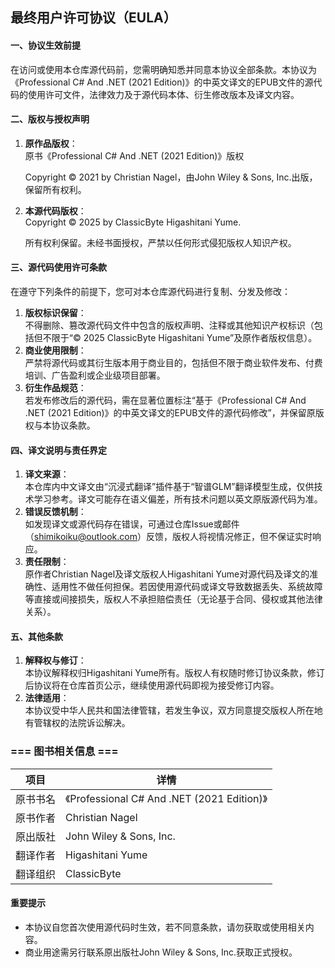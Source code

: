 
## **最终用户许可协议（EULA）**

#### **一、协议生效前提**  
在访问或使用本仓库源代码前，您需明确知悉并同意本协议全部条款。本协议为《Professional C# And .NET (2021 Edition)》的中英文译文的EPUB文件的源代码的使用许可文件，法律效力及于源代码本体、衍生修改版本及译文内容。  


#### **二、版权与授权声明**  

1. **原作品版权**：  
   原书《Professional C# And .NET (2021 Edition)》版权

   Copyright © 2021 by Christian Nagel，由John Wiley & Sons, Inc.出版，保留所有权利。  
2. **本源代码版权**：  
   Copyright © 2025 by ClassicByte Higashitani Yume. 
   
   所有权利保留。未经书面授权，严禁以任何形式侵犯版权人知识产权。  


#### **三、源代码使用许可条款**  
在遵守下列条件的前提下，您可对本仓库源代码进行复制、分发及修改：  
1. **版权标识保留**：  
   不得删除、篡改源代码文件中包含的版权声明、注释或其他知识产权标识（包括但不限于“© 2025 ClassicByte Higashitani Yume”及原作者版权信息）。  
2. **商业使用限制**：  
   严禁将源代码或其衍生版本用于商业目的，包括但不限于商业软件发布、付费培训、广告盈利或企业级项目部署。  
3. **衍生作品规范**：  
   若发布修改后的源代码，需在显著位置标注“基于《Professional C# And .NET (2021 Edition)》的中英文译文的EPUB文件的源代码修改”，并保留原版权与本协议条款。  


#### **四、译文说明与责任界定**  
1. **译文来源**：  
   本仓库内中文译文由“沉浸式翻译”插件基于“智谱GLM”翻译模型生成，仅供技术学习参考。译文可能存在语义偏差，所有技术问题以英文原版源代码为准。  
2. **错误反馈机制**：  
   如发现译文或源代码存在错误，可通过仓库Issue或邮件（shimikoiku@outlook.com）反馈，版权人将视情况修正，但不保证实时响应。  
3. **责任限制**：  
   原作者Christian Nagel及译文版权人Higashitani Yume对源代码及译文的准确性、适用性不做任何担保。若因使用源代码或译文导致数据丢失、系统故障等直接或间接损失，版权人不承担赔偿责任（无论基于合同、侵权或其他法律关系）。  


#### **五、其他条款**  
1. **解释权与修订**：  
   本协议解释权归Higashitani Yume所有。版权人有权随时修订协议条款，修订后协议将在仓库首页公示，继续使用源代码即视为接受修订内容。  
2. **法律适用**：  
   本协议受中华人民共和国法律管辖，若发生争议，双方同意提交版权人所在地有管辖权的法院诉讼解决。  


### **=== 图书相关信息 ===**  
| 项目                | 详情                                                                 |  
|---------------------|----------------------------------------------------------------------|  
| 原书书名            | 《Professional C# And .NET (2021 Edition)》                            |  
| 原书作者            | Christian Nagel                                                      |  
| 原出版社            | John Wiley & Sons, Inc.                                              |  
| 翻译作者            | Higashitani Yume                                                     |  
| 翻译组织            | ClassicByte                                                          |  


#### **重要提示**  
- 本协议自您首次使用源代码时生效，若不同意条款，请勿获取或使用相关内容。  
- 商业用途需另行联系原出版社John Wiley & Sons, Inc.获取正式授权。  
 